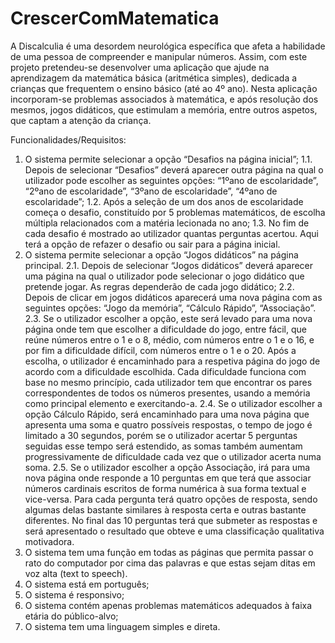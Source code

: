 # CrescerComMatematica
  A Discalculia é uma desordem neurológica específica que afeta a habilidade de uma pessoa de compreender e manipular números. Assim, com este projeto pretendeu-se desenvolver uma
aplicação que ajude na aprendizagem da matemática básica (aritmética simples), dedicada a crianças que frequentem o ensino básico (até ao 4º ano). Nesta aplicação incorporam-se 
problemas associados à matemática, e após resolução dos mesmos, jogos didáticos, que estimulam a memória, entre outros aspetos, que captam a atenção da criança.

Funcionalidades/Requisitos: 
  1. O sistema permite selecionar a opção “Desafios na página inicial”;
      1.1. Depois de selecionar “Desafios” deverá aparecer outra página na qual o utilizador pode 
           escolher as seguintes opções: “1ºano de escolaridade”, “2ºano de escolaridade”, “3ºano de escolaridade”, “4ºano de escolaridade”;
      1.2. Após a seleção de um dos anos de escolaridade começa o desafio, constituído por 5 problemas matemáticos, de escolha múltipla relacionados com a matéria 
            lecionada no ano;
      1.3. No fim de cada desafio é mostrado ao utilizador quantas perguntas acertou. Aqui terá a opção de refazer o desafio ou sair para a página inicial.
  2. O sistema permite selecionar a opção “Jogos didáticos” na página principal.
      2.1. Depois de selecionar “Jogos didáticos” deverá aparecer uma página na qual o  utilizador pode selecionar o jogo didático que pretende jogar. As regras dependerão de 
            cada jogo didático;
      2.2. Depois de clicar em jogos didáticos aparecerá uma nova página com as seguintes opções: “Jogo da memória”, “Cálculo Rápido”, “Associação”.
      2.3. Se o utilizador escolher a opção, este será levado para uma nova página onde tem que  escolher a dificuldade do jogo, entre fácil, que reúne números entre o 
           1 e o 8, médio, com números entre o 1 e o 16, e por fim a dificuldade difícil, com números entre o 1 e o 20. Após a escolha, o utilizador é encaminhado para a 
           respetiva página do jogo de acordo com a dificuldade escolhida. Cada dificuldade funciona com base no mesmo princípio, cada utilizador tem que encontrar os 
           pares correspondentes de todos os números presentes, usando a memória como principal elemento e exercitando-a.
      2.4. Se o utilizador escolher a opção Cálculo Rápido, será encaminhado para uma nova  página que apresenta uma soma e quatro possíveis respostas, o tempo de jogo é 
            limitado a 30 segundos, porém se o utilizador acertar 5 perguntas seguidas esse tempo  será estendido, as somas também aumentam progressivamente de dificuldade 
            cada vez que o utilizador acerta numa soma.
      2.5. Se o utilizador escolher a opção Associação, irá para uma nova página onde responde  a 10 perguntas em que terá que associar números cardinais escritos de forma 
            numérica à sua forma textual e vice-versa. Para cada pergunta terá quatro opções de resposta,  sendo algumas delas bastante similares à resposta certa e outras 
            bastante diferentes. No final das 10 perguntas terá que submeter as respostas e será apresentado o resultado que obteve e uma classificação qualitativa motivadora.
   3. O sistema tem uma função em todas as páginas que permita passar o rato do computador por cima das palavras e que estas sejam ditas em voz alta (text to speech).
   4. O sistema está em português;
   5. O sistema é responsivo;
   6. O sistema contém apenas problemas matemáticos adequados à faixa etária do público-alvo;
   7. O sistema tem uma linguagem simples e direta.
